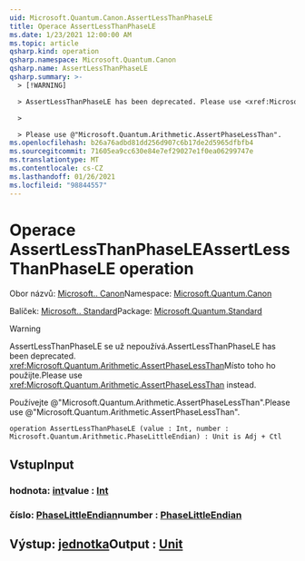 ```yaml
---
uid: Microsoft.Quantum.Canon.AssertLessThanPhaseLE
title: Operace AssertLessThanPhaseLE
ms.date: 1/23/2021 12:00:00 AM
ms.topic: article
qsharp.kind: operation
qsharp.namespace: Microsoft.Quantum.Canon
qsharp.name: AssertLessThanPhaseLE
qsharp.summary: >-
  > [!WARNING]

  > AssertLessThanPhaseLE has been deprecated. Please use <xref:Microsoft.Quantum.Arithmetic.AssertPhaseLessThan> instead.

  >

  > Please use @"Microsoft.Quantum.Arithmetic.AssertPhaseLessThan".
ms.openlocfilehash: b26a76adbd81dd256d907c6b17de2d5965dfbfb4
ms.sourcegitcommit: 71605ea9cc630e84e7ef29027e1f0ea06299747e
ms.translationtype: MT
ms.contentlocale: cs-CZ
ms.lasthandoff: 01/26/2021
ms.locfileid: "98844557"
---
```

# <a name="assertlessthanphasele-operation"></a><span data-ttu-id="fc4a7-102">Operace AssertLessThanPhaseLE</span><span class="sxs-lookup"><span data-stu-id="fc4a7-102">AssertLessThanPhaseLE operation</span></span>

<span data-ttu-id="fc4a7-103">Obor názvů: [Microsoft.. Canon](xref:Microsoft.Quantum.Canon)</span><span class="sxs-lookup"><span data-stu-id="fc4a7-103">Namespace: [Microsoft.Quantum.Canon](xref:Microsoft.Quantum.Canon)</span></span>

<span data-ttu-id="fc4a7-104">Balíček: [Microsoft.. Standard](https://nuget.org/packages/Microsoft.Quantum.Standard)</span><span class="sxs-lookup"><span data-stu-id="fc4a7-104">Package: [Microsoft.Quantum.Standard](https://nuget.org/packages/Microsoft.Quantum.Standard)</span></span>


> [!WARNING]
> <span data-ttu-id="fc4a7-105">AssertLessThanPhaseLE se už nepoužívá.</span><span class="sxs-lookup"><span data-stu-id="fc4a7-105">AssertLessThanPhaseLE has been deprecated.</span></span> <span data-ttu-id="fc4a7-106"><xref:Microsoft.Quantum.Arithmetic.AssertPhaseLessThan>Místo toho ho použijte.</span><span class="sxs-lookup"><span data-stu-id="fc4a7-106">Please use <xref:Microsoft.Quantum.Arithmetic.AssertPhaseLessThan> instead.</span></span>
>
> <span data-ttu-id="fc4a7-107">Používejte @"Microsoft.Quantum.Arithmetic.AssertPhaseLessThan".</span><span class="sxs-lookup"><span data-stu-id="fc4a7-107">Please use @"Microsoft.Quantum.Arithmetic.AssertPhaseLessThan".</span></span>



```qsharp
operation AssertLessThanPhaseLE (value : Int, number : Microsoft.Quantum.Arithmetic.PhaseLittleEndian) : Unit is Adj + Ctl
```


## <a name="input"></a><span data-ttu-id="fc4a7-108">Vstup</span><span class="sxs-lookup"><span data-stu-id="fc4a7-108">Input</span></span>

### <a name="value--int"></a><span data-ttu-id="fc4a7-109">hodnota: [int](xref:microsoft.quantum.lang-ref.int)</span><span class="sxs-lookup"><span data-stu-id="fc4a7-109">value : [Int](xref:microsoft.quantum.lang-ref.int)</span></span>




### <a name="number--phaselittleendian"></a><span data-ttu-id="fc4a7-110">číslo: [PhaseLittleEndian](xref:Microsoft.Quantum.Arithmetic.PhaseLittleEndian)</span><span class="sxs-lookup"><span data-stu-id="fc4a7-110">number : [PhaseLittleEndian](xref:Microsoft.Quantum.Arithmetic.PhaseLittleEndian)</span></span>





## <a name="output--unit"></a><span data-ttu-id="fc4a7-111">Výstup: [jednotka](xref:microsoft.quantum.lang-ref.unit)</span><span class="sxs-lookup"><span data-stu-id="fc4a7-111">Output : [Unit](xref:microsoft.quantum.lang-ref.unit)</span></span>

